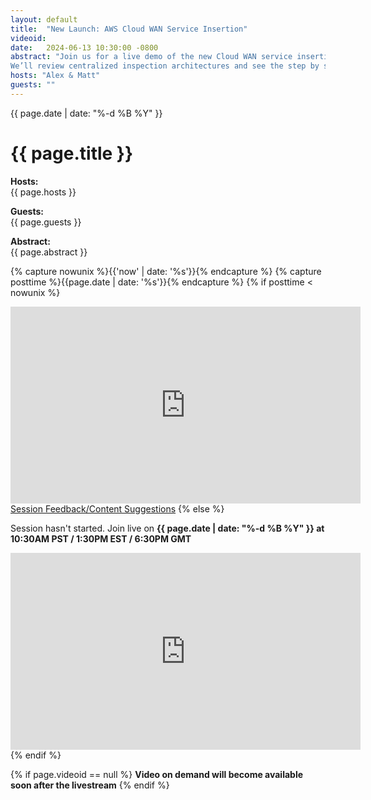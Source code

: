 ```yaml
---
layout: default
title:  "New Launch: AWS Cloud WAN Service Insertion"
videoid: 
date:   2024-06-13 10:30:00 -0800
abstract: "Join us for a live demo of the new Cloud WAN service insertion feature we launched at re:Inforce on 6/11!
We’ll review centralized inspection architectures and see the step by step configuration options!"
hosts: "Alex & Matt"
guests: ""
---
```

<div class="content-area">
  <span class="date">{{ page.date | date: "%-d %B %Y" }}</span>

  <h1>{{ page.title }}</h1>

  <p><b>Hosts:</b><br>{{ page.hosts }}</p>
  <p><b>Guests:</b><br>{{ page.guests }}</p>
  <div class="abstract">
    <b>Abstract:</b><br>{{ page.abstract }}
  </div>

  {% capture nowunix %}{{'now' | date: '%s'}}{% endcapture %}
  {% capture posttime %}{{page.date | date: '%s'}}{% endcapture %}
  {% if posttime < nowunix %}   
    <div class="video-container">
      <iframe src="https://player.twitch.tv/?video={{ page.videoid }}&parent=www.theroutingloop.net&parent=127.0.0.1&autoplay=false" height="315" width="560" allowfullscreen="" frameborder="0"></iframe>
    </div>
    <a href="https://pulse.aws/survey/6ONETCNV" class="button">Session Feedback/Content Suggestions</a>
  {% else %}
    <p>Session hasn't started. Join live on <b>{{ page.date | date: "%-d %B %Y" }} at 10:30AM PST / 1:30PM EST / 6:30PM GMT</b></p>
    <div class="video-container">
      <iframe src="https://player.twitch.tv/?channel=aws&parent=www.theroutingloop.net&parent=127.0.0.1&autoplay=false" height="315" width="560" allowfullscreen="" frameborder="0"></iframe>
    </div>
  {% endif %}

  {% if page.videoid == null %}
    <b>Video on demand will become available soon after the livestream</b>
  {% endif %}
</div>
